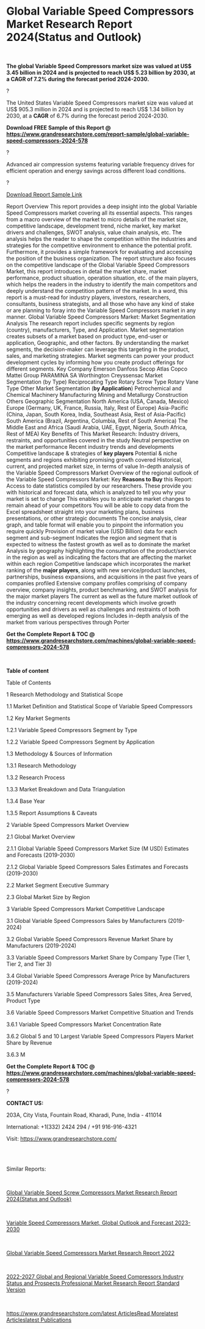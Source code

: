 <h1>Global Variable Speed Compressors Market Research Report 2024(Status and Outlook)</h1><br/><p><strong>The global Variable Speed Compressors market size was valued at US$ 3.45 billion in 2024 and is projected to reach US$ 5.23 billion by 2030, at a <strong>CAGR</strong> of 7.2% during the forecast period 2024-2030.</strong></p>
 
 
 
 <p>? </p>
 
 
 
 <p>The United States Variable Speed Compressors market size was valued at US$ 905.3 million in 2024 and is projected to reach US$ 1.34 billion by 2030, at a <strong>CAGR</strong> of 6.7% during the forecast period 2024-2030.</p>
 
 
 
 <div><b>Download FREE Sample of this Report @ <a href="https://www.grandresearchstore.com/report-sample/global-variable-speed-compressors-2024-578">https://www.grandresearchstore.com/report-sample/global-variable-speed-compressors-2024-578</a></b></div>
 
 
 
 <p>? </p>
 
 
 
 <p>Advanced air compression systems featuring variable frequency drives for efficient operation and energy savings across different load conditions.</p>
 
 
 
 <p>? </p>
 
 
 
 <p><a href="https://www.grandresearchstore.com/mr-admin/report-sample/global-variable-speed-compressors-2024-578">Download Report Sample Link</a></p>
 
 
 
 <p>Report Overview This report provides a deep insight into the global Variable Speed Compressors market covering all its essential aspects. This ranges from a macro overview of the market to micro details of the market size, competitive landscape, development trend, niche market, key market drivers and challenges, SWOT analysis, value chain analysis, etc. The analysis helps the reader to shape the competition within the industries and strategies for the competitive environment to enhance the potential profit. Furthermore, it provides a simple framework for evaluating and accessing the position of the business organization. The report structure also focuses on the competitive landscape of the Global Variable Speed Compressors Market, this report introduces in detail the market share, market performance, product situation, operation situation, etc. of the main players, which helps the readers in the industry to identify the main competitors and deeply understand the competition pattern of the market. In a word, this report is a must-read for industry players, investors, researchers, consultants, business strategists, and all those who have any kind of stake or are planning to foray into the Variable Speed Compressors market in any manner. Global Variable Speed Compressors Market: Market Segmentation Analysis The research report includes specific segments by region (country), manufacturers, Type, and Application. Market segmentation creates subsets of a market based on product type, end-user or application, Geographic, and other factors. By understanding the market segments, the decision-maker can leverage this targeting in the product, sales, and marketing strategies. Market segments can power your product development cycles by informing how you create product offerings for different segments. Key Company Emerson Danfoss Secop Atlas Copco Mattei Group PARAMINA SA Worthington Creyssensac Market Segmentation (by Type) Reciprocating Type Rotary Screw Type Rotary Vane Type Other Market Segmentation (<strong>by Application</strong>) Petrochemical and Chemical Machinery Manufacturing Mining and Metallurgy Construction Others Geographic Segmentation North America (USA, Canada, Mexico) Europe (Germany, UK, France, Russia, Italy, Rest of Europe) Asia-Pacific (China, Japan, South Korea, India, Southeast Asia, Rest of Asia-Pacific) South America (Brazil, Argentina, Columbia, Rest of South America) The Middle East and Africa (Saudi Arabia, UAE, Egypt, Nigeria, South Africa, Rest of MEA) Key Benefits of This Market Research: Industry drivers, restraints, and opportunities covered in the study Neutral perspective on the market performance Recent industry trends and developments Competitive landscape & strategies of <strong>key players</strong> Potential & niche segments and regions exhibiting promising growth covered Historical, current, and projected market size, in terms of value In-depth analysis of the Variable Speed Compressors Market Overview of the regional outlook of the Variable Speed Compressors Market: Key <strong>Reasons to Buy</strong> this Report: Access to date statistics compiled by our researchers. These provide you with historical and forecast data, which is analyzed to tell you why your market is set to change This enables you to anticipate market changes to remain ahead of your competitors You will be able to copy data from the Excel spreadsheet straight into your marketing plans, business presentations, or other strategic documents The concise analysis, clear graph, and table format will enable you to pinpoint the information you require quickly Provision of market value (USD Billion) data for each segment and sub-segment Indicates the region and segment that is expected to witness the fastest growth as well as to dominate the market Analysis by geography highlighting the consumption of the product/service in the region as well as indicating the factors that are affecting the market within each region Competitive landscape which incorporates the market ranking of the <strong>major players</strong>, along with new service/product launches, partnerships, business expansions, and acquisitions in the past five years of companies profiled Extensive company profiles comprising of company overview, company insights, product benchmarking, and SWOT analysis for the major market players The current as well as the future market outlook of the industry concerning recent developments which involve growth opportunities and drivers as well as challenges and restraints of both emerging as well as developed regions Includes in-depth analysis of the market from various perspectives through Porter</p>
 
 
 
 <div><b>Get the Complete Report & TOC @ <a href="https://www.grandresearchstore.com/machines/global-variable-speed-compressors-2024-578">https://www.grandresearchstore.com/machines/global-variable-speed-compressors-2024-578</a></b></div>
 
 
 
 <p><br />
 
 <b>Table of content</b></p>
 
 
 
 <p>Table of Contents<br />
 
 1 Research Methodology and Statistical Scope<br />
 
 1.1 Market Definition and Statistical Scope of Variable Speed Compressors<br />
 
 1.2 Key Market Segments<br />
 
 1.2.1 Variable Speed Compressors Segment by Type<br />
 
 1.2.2 Variable Speed Compressors Segment by Application<br />
 
 1.3 Methodology & Sources of Information<br />
 
 1.3.1 Research Methodology<br />
 
 1.3.2 Research Process<br />
 
 1.3.3 Market Breakdown and Data Triangulation<br />
 
 1.3.4 Base Year<br />
 
 1.3.5 Report Assumptions & Caveats<br />
 
 2 Variable Speed Compressors Market Overview<br />
 
 2.1 Global Market Overview<br />
 
 2.1.1 Global Variable Speed Compressors Market Size (M USD) Estimates and Forecasts (2019-2030)<br />
 
 2.1.2 Global Variable Speed Compressors Sales Estimates and Forecasts (2019-2030)<br />
 
 2.2 Market Segment Executive Summary<br />
 
 2.3 Global Market Size by Region<br />
 
 3 Variable Speed Compressors Market Competitive Landscape<br />
 
 3.1 Global Variable Speed Compressors Sales by Manufacturers (2019-2024)<br />
 
 3.2 Global Variable Speed Compressors Revenue Market Share by Manufacturers (2019-2024)<br />
 
 3.3 Variable Speed Compressors Market Share by Company Type (Tier 1, Tier 2, and Tier 3)<br />
 
 3.4 Global Variable Speed Compressors Average Price by Manufacturers (2019-2024)<br />
 
 3.5 Manufacturers Variable Speed Compressors Sales Sites, Area Served, Product Type<br />
 
 3.6 Variable Speed Compressors Market Competitive Situation and Trends<br />
 
 3.6.1 Variable Speed Compressors Market Concentration Rate<br />
 
 3.6.2 Global 5 and 10 Largest Variable Speed Compressors Players Market Share by Revenue<br />
 
 3.6.3 M</p>
 
 
 
 <div><b>Get the Complete Report & TOC @ <a href="https://www.grandresearchstore.com/machines/global-variable-speed-compressors-2024-578">https://www.grandresearchstore.com/machines/global-variable-speed-compressors-2024-578</a></b></div>
 
 
 
 <p>? </p>
 
 
 
 <p><b>CONTACT US:</b><br />
 
 203A, City Vista, Fountain Road, Kharadi, Pune, India - 411014<br />
 
 International: +1(332) 2424 294 / +91 916-916-4321<br />
 
 Visit: <a href="https://www.grandresearchstore.com/">https://www.grandresearchstore.com/</a><br />
 
 <br />
 
 <br />
 
 Similar Reports:<br />
 
 <br />
 
 <a href="https://www.grandresearchstore.com/machines/global-variable-speed-screw-compressors-2024-139">Global Variable Speed Screw Compressors Market Research Report 2024(Status and Outlook)</a><br />
 
 <br />
 
 <a href="https://www.grandresearchstore.com/machines/global-variable-speed-compressors-forecast-2023-2030-997">Variable Speed Compressors Market, Global Outlook and Forecast 2023-2030</a><br />
 
 <br />
 
 <a href="https://www.grandresearchstore.com/machines/global-variable-speed-compressors-2022-299">Global Variable Speed Compressors Market Research Report 2022</a><br />
 
 <br />
 
 <a href="https://www.grandresearchstore.com/machines/global-regional-variable-speed-compressors-2022-2027-37">2022-2027 Global and Regional Variable Speed Compressors Industry Status and Prospects Professional Market Research Report Standard Version</a><br />
 
 <br />
 
 <a href="https://gyeongbokgung.com">https://www.grandresearchstore.com/</a><a href="https://hallyeomaritime.com">latest Articles</a><a href="https://jingwansa.com">Read More</a><a href="https://nguoiviet.jp/">latest Articles</a><a href="https://www.intelmarketresearch.com/">latest Publications</a></p>